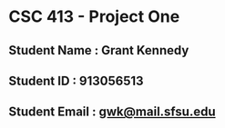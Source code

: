 # CSC 413 - Project One

## Student Name  : Grant Kennedy

## Student ID    : 913056513

## Student Email : gwk@mail.sfsu.edu

